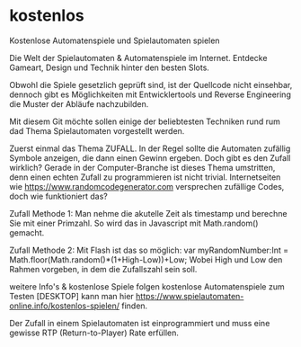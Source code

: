 # kostenlos
Kostenlose Automatenspiele und Spielautomaten spielen


Die Welt der Spielautomaten & Automatenspiele im Internet. Entdecke Gameart, Design und Technik hinter den besten Slots.

Obwohl die Spiele gesetzlich geprüft sind, ist der Quellcode nicht einsehbar, dennoch gibt es Möglichkeiten mit Entwicklertools und  Reverse Engineering die Muster der Abläufe nachzubilden.

Mit diesem Git möchte sollen einige der beliebtesten Techniken rund rum dad Thema Spielautomaten vorgestellt werden.

Zuerst einmal das Thema ZUFALL. In der Regel sollte die Automaten zufällig Symbole anzeigen, die dann einen Gewinn ergeben. Doch gibt es den Zufall wirklich? Gerade in der Computer-Branche ist dieses Thema umstritten, denn einen echten Zufall zu programmieren ist nicht trivial. Internetseiten wie https://www.randomcodegenerator.com versprechen zufällige Codes, doch wie funktioniert das?

Zufall Methode 1:
Man nehme die akutelle Zeit als timestamp und berechne Sie mit einer Primzahl. So wird das in Javascript mit Math.random() gemacht.

Zufall Methode 2:
Mit Flash ist das so möglich:  var myRandomNumber:Int = Math.floor(Math.random()*(1+High-Low))+Low;
Wobei High und Low den Rahmen vorgeben, in dem die Zufallszahl sein soll.

weitere Info's & kostenlose Spiele folgen
kostenlose Automatenspiele zum Testen [DESKTOP] kann man hier https://www.spielautomaten-online.info/kostenlos-spielen/ finden.

Der Zufall in einem Spielautomaten ist einprogrammiert und muss eine gewisse RTP (Return-to-Player) Rate erfüllen.
